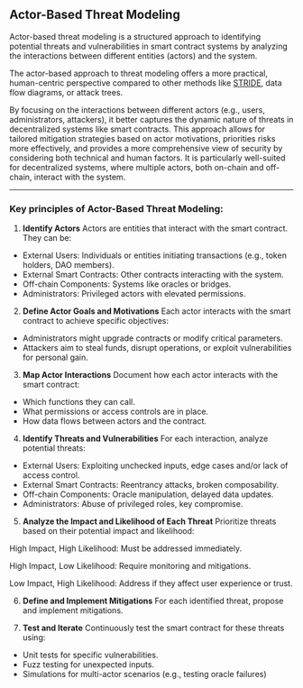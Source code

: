 ## Actor-Based Threat Modeling 
Actor-based threat modeling is a structured approach to identifying potential threats and vulnerabilities in smart contract systems by analyzing the interactions between different entities (actors) and the system.

The actor-based approach to threat modeling offers a more practical, human-centric perspective compared to other methods like [STRIDE](https://en.wikipedia.org/wiki/STRIDE_model), data flow diagrams, or attack trees.

By focusing on the interactions between different actors (e.g., users, administrators, attackers), it better captures the dynamic nature of threats in decentralized systems like smart contracts. This approach allows for tailored mitigation strategies based on actor motivations, priorities risks more effectively, and provides a more comprehensive view of security by considering both technical and human factors. It is particularly well-suited for decentralized systems, where multiple actors, both on-chain and off-chain, interact with the system.

---

### Key principles of Actor-Based Threat Modeling:

1. **Identify Actors**
Actors are entities that interact with the smart contract. They can be:

* External Users: Individuals or entities initiating transactions (e.g., token holders, DAO members).
* External Smart Contracts: Other contracts interacting with the system.
* Off-chain Components: Systems like oracles or bridges.
* Administrators: Privileged actors with elevated permissions.

2. **Define Actor Goals and Motivations**
Each actor interacts with the smart contract to achieve specific objectives:

* Administrators might upgrade contracts or modify critical parameters.
* Attackers aim to steal funds, disrupt operations, or exploit vulnerabilities for personal gain.

3. **Map Actor Interactions**
Document how each actor interacts with the smart contract:

* Which functions they can call.
* What permissions or access controls are in place.
* How data flows between actors and the contract.

4. **Identify Threats and Vulnerabilities**
For each interaction, analyze potential threats:

* External Users: Exploiting unchecked inputs, edge cases and/or lack of access control.
* External Smart Contracts: Reentrancy attacks, broken composability.
* Off-chain Components: Oracle manipulation, delayed data updates.
* Administrators: Abuse of privileged roles, key compromise.

5. **Analyze the Impact and Likelihood of Each Threat**
Prioritize threats based on their potential impact and likelihood:

High Impact, High Likelihood: Must be addressed immediately.

High Impact, Low Likelihood: Require monitoring and mitigations.

Low Impact, High Likelihood: Address if they affect user experience or trust.

6. **Define and Implement Mitigations**
For each identified threat, propose and implement mitigations.

7. **Test and Iterate**
Continuously test the smart contract for these threats using:

* Unit tests for specific vulnerabilities.
* Fuzz testing for unexpected inputs.
* Simulations for multi-actor scenarios (e.g., testing oracle failures)